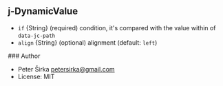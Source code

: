 ## j-DynamicValue

- `if` {String} (required) condition, it's compared with the value within of `data-jc-path`
- `align` {String} (optional) alignment (default: `left`)

### Author

- Peter Širka <petersirka@gmail.com>
- License: MIT